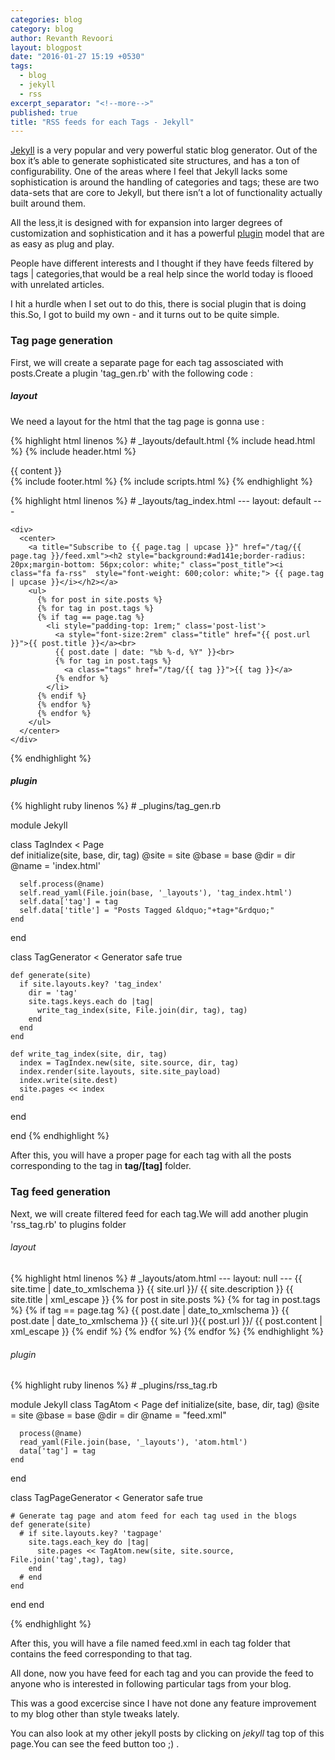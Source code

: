 ```yaml
---
categories: blog
category: blog
author: Revanth Revoori
layout: blogpost
date: "2016-01-27 15:19 +0530"
tags: 
  - blog
  - jekyll
  - rss
excerpt_separator: "<!--more-->"
published: true
title: "RSS feeds for each Tags - Jekyll"
---
```



[Jekyll](https://jekyllrb.com/ "Jekyll") is a very popular and very powerful static blog generator. Out of the box it’s able to generate sophisticated site structures, and has a ton of configurability. One of the areas where I feel that Jekyll lacks some sophistication is around the handling of categories and tags; these are two data-sets that are core <!--more-->to Jekyll, but there isn’t a lot of functionality actually built around them.

All the less,it is designed with for expansion into larger degrees of customization and sophistication and it has a powerful [plugin](https://github.com/mojombo/jekyll/wiki/Plugins) model that are as easy as plug and play.

People have different interests and I thought if they have feeds filtered by tags | categories,that would be a real help since the world today is flooed with unrelated articles.

I hit a hurdle when I set out to do this, there is social plugin that is doing this.So, I got to build my own - and it turns out to be quite simple.

### Tag page generation

First, we will create a separate page for each tag assosciated with posts.Create a plugin 'tag_gen.rb' with the following code :

##### layout

We need a layout for the html that the tag page is gonna use :

{% highlight html linenos %}
	# _layouts/default.html
    <!DOCTYPE html>
    <html>
      {% include head.html %}
      <body>
        {% include header.html %}
        <div class="page-content">
          <div class="wrapper">
            {{ content }}
          </div>
        </div>
        {% include footer.html %}
        {% include scripts.html %}
      </body>
    </html>
{% endhighlight %}

{% highlight html linenos %}
	# _layouts/tag_index.html
    ---
    layout: default
    ---
    
    <div>
      <center>
        <a title="Subscribe to {{ page.tag | upcase }}" href="/tag/{{ page.tag }}/feed.xml"><h2 style="background:#ad141e;border-radius: 20px;margin-bottom: 56px;color: white;" class="post_title"><i class="fa fa-rss"  style="font-weight: 600;color: white;"> {{ page.tag | upcase }}</i></h2></a>
        <ul>
          {% for post in site.posts %}
          {% for tag in post.tags %}
          {% if tag == page.tag %}
            <li style="padding-top: 1rem;" class='post-list'>
              <a style="font-size:2rem" class="title" href="{{ post.url }}">{{ post.title }}</a><br>
              {{ post.date | date: "%b %-d, %Y" }}<br>
              {% for tag in post.tags %}
                <a class="tags" href="/tag/{{ tag }}">{{ tag }}</a>
              {% endfor %}
            </li>
          {% endif %}
          {% endfor %}
          {% endfor %}
        </ul>
      </center>
    </div>
{% endhighlight %}

##### plugin

{% highlight ruby linenos %}
    # _plugins/tag_gen.rb
    
module Jekyll

  class TagIndex < Page    
    def initialize(site, base, dir, tag)
      @site = site
      @base = base
      @dir = dir
      @name = 'index.html'

      self.process(@name)
      self.read_yaml(File.join(base, '_layouts'), 'tag_index.html')
      self.data['tag'] = tag
      self.data['title'] = "Posts Tagged &ldquo;"+tag+"&rdquo;"
    end
  end

  class TagGenerator < Generator
    safe true
    
    def generate(site)
      if site.layouts.key? 'tag_index'
        dir = 'tag'
        site.tags.keys.each do |tag|
          write_tag_index(site, File.join(dir, tag), tag)
        end
      end
    end
  
    def write_tag_index(site, dir, tag)
      index = TagIndex.new(site, site.source, dir, tag)
      index.render(site.layouts, site.site_payload)
      index.write(site.dest)
      site.pages << index
    end
  end

end
{% endhighlight %}

After this, you will have a proper page for each tag with all the posts corresponding to the tag in <b>tag/[tag]</b> folder.

### Tag feed generation

Next, we will create filtered feed for each tag.We will add another plugin 'rss_tag.rb' to plugins folder

###### layout

{% highlight html linenos %}
	# _layouts/atom.html
    --- 
    layout: null 
    ---
    <?xml version="1.0" encoding="utf-8"?>
        <feed xmlns="http://www.w3.org/2005/Atom">
            <link href="{{ site.url }}/tag/{{ page.tag }}/feed.xml" rel="self" type="application/atom+xml" />
            <link href="{{ site.url }}/" rel="alternate" type="text/html" />
            <updated>{{ site.time | date_to_xmlschema }}</updated>
            <id>{{ site.url }}/</id>
            <title>Feed tagged <b>{{ page.tag | upcase }}</b> - {{ site.name }}</title>
            <subtitle> {{ site.description }} </subtitle>
            <author>
                <name>{{ site.title | xml_escape }}</name>
            </author>
            {% for post in site.posts %} {% for tag in post.tags %} {% if tag == page.tag %}
            <entry>
                <title>{{ post.title | xml_escape }}</title>
                <link href="{{ site.url }}{{ post.url }}/" />
                <published>{{ post.date | date_to_xmlschema }}</published>
                <updated>{{ post.date | date_to_xmlschema }}</updated>
                <id>{{ site.url }}{{ post.url }}/</id>
                <content type="html" xml:base="{{ site.url }}{{ post.url }}/">{{ post.content | xml_escape }}</content>
            </entry>
            {% endif %} {% endfor %} {% endfor %}
        </feed>
{% endhighlight %}

###### plugin

{% highlight ruby linenos %}
    # _plugins/rss_tag.rb

module Jekyll
  class TagAtom < Page
    def initialize(site, base, dir, tag)
      @site = site
      @base = base
      @dir = dir
      @name = "feed.xml"

      process(@name)
      read_yaml(File.join(base, '_layouts'), 'atom.html')
      data['tag'] = tag
    end
  end

  class TagPageGenerator < Generator
    safe true

    # Generate tag page and atom feed for each tag used in the blogs
    def generate(site)
      # if site.layouts.key? 'tagpage'
        site.tags.each_key do |tag|
          site.pages << TagAtom.new(site, site.source, File.join('tag',tag), tag)
        end
      # end
    end
  end
end

{% endhighlight %}

After this, you will have a file named feed.xml in each tag folder that contains the feed corresponding to that tag.

All done, now you have feed for each tag and you can provide the feed to anyone who is interested in following particular tags from your blog.

This was a good excercise since I have not done any feature improvement to my blog other than style tweaks lately.

You can also look at my other jekyll posts by clicking on *jekyll* tag top of this page.You can see the feed button too ;) .
